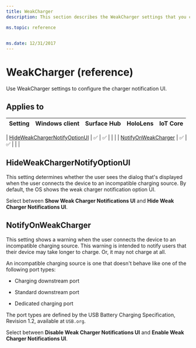 ```yaml
---
title: WeakCharger
description: This section describes the WeakCharger settings that you can configure in provisioning packages for Windows 10 using Windows Configuration Designer. 

ms.topic: reference
 

ms.date: 12/31/2017
--- 
```


# WeakCharger (reference) 


Use WeakCharger settings to configure the charger notification UI. 


## Applies to 

| Setting   | Windows client | Surface Hub | HoloLens | IoT Core |
| --- | :---: | :---: | :---: | :---: | 

| [HideWeakChargerNotifyOptionUI](#hideweakchargernotifyoptionui) | ✅ | ✅ |  |   |
| [NotifyOnWeakCharger](#notifyonweakcharger) | ✅ | ✅ |  |   | 


## HideWeakChargerNotifyOptionUI 

This setting determines whether the user sees the dialog that's displayed when the user connects the device to an incompatible charging source. By default, the OS shows the weak charger notification option UI.  

Select between **Show Weak Charger Notifications UI** and **Hide Weak Charger Notifications UI**. 

## NotifyOnWeakCharger 

This setting shows a warning when the user connects the device to an incompatible charging source. This warning is intended to notify users that their device may take longer to charge. Or, it may not charge at all. 

An incompatible charging source is one that doesn't behave like one of the following port types: 

- Charging downstream port
- Standard downstream port 

- Dedicated charging port 

The port types are defined by the USB Battery Charging Specification, Revision 1.2, available at `USB.org`. 

Select between **Disable Weak Charger Notifications UI** and **Enable Weak Charger Notifications UI**. 

